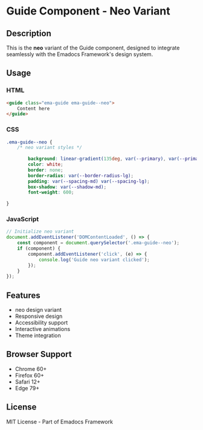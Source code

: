 # Guide Component - Neo Variant

## Description
This is the **neo** variant of the Guide component, designed to integrate seamlessly with the Emadocs Framework's design system.

## Usage

### HTML
```html
<guide class="ema-guide ema-guide--neo">
    Content here
</guide>
```

### CSS
```css
.ema-guide--neo {
    /* neo variant styles */
    
        background: linear-gradient(135deg, var(--primary), var(--primary-dark));
        color: white;
        border: none;
        border-radius: var(--border-radius-lg);
        padding: var(--spacing-md) var(--spacing-lg);
        box-shadow: var(--shadow-md);
        font-weight: 600;
    
}
```

### JavaScript
```javascript
// Initialize neo variant
document.addEventListener('DOMContentLoaded', () => {
    const component = document.querySelector('.ema-guide--neo');
    if (component) {
        component.addEventListener('click', (e) => {
            console.log('Guide neo variant clicked');
        });
    }
});
```

## Features
- neo design variant
- Responsive design
- Accessibility support
- Interactive animations
- Theme integration

## Browser Support
- Chrome 60+
- Firefox 60+
- Safari 12+
- Edge 79+

## License
MIT License - Part of Emadocs Framework

